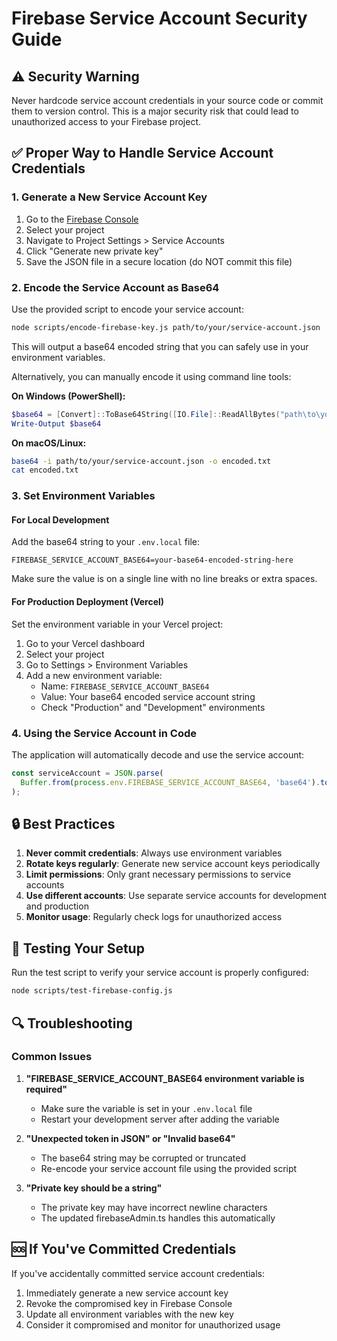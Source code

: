 # Firebase Service Account Security Guide

## ⚠️ Security Warning

Never hardcode service account credentials in your source code or commit them to version control. This is a major security risk that could lead to unauthorized access to your Firebase project.

## ✅ Proper Way to Handle Service Account Credentials

### 1. Generate a New Service Account Key

1. Go to the [Firebase Console](https://console.firebase.google.com/)
2. Select your project
3. Navigate to Project Settings > Service Accounts
4. Click "Generate new private key"
5. Save the JSON file in a secure location (do NOT commit this file)

### 2. Encode the Service Account as Base64

Use the provided script to encode your service account:

```bash
node scripts/encode-firebase-key.js path/to/your/service-account.json
```

This will output a base64 encoded string that you can safely use in your environment variables.

Alternatively, you can manually encode it using command line tools:

**On Windows (PowerShell):**
```powershell
$base64 = [Convert]::ToBase64String([IO.File]::ReadAllBytes("path\to\your\service-account.json"))
Write-Output $base64
```

**On macOS/Linux:**
```bash
base64 -i path/to/your/service-account.json -o encoded.txt
cat encoded.txt
```

### 3. Set Environment Variables

#### For Local Development

Add the base64 string to your `.env.local` file:

```
FIREBASE_SERVICE_ACCOUNT_BASE64=your-base64-encoded-string-here
```

Make sure the value is on a single line with no line breaks or extra spaces.

#### For Production Deployment (Vercel)

Set the environment variable in your Vercel project:

1. Go to your Vercel dashboard
2. Select your project
3. Go to Settings > Environment Variables
4. Add a new environment variable:
   - Name: `FIREBASE_SERVICE_ACCOUNT_BASE64`
   - Value: Your base64 encoded service account string
   - Check "Production" and "Development" environments

### 4. Using the Service Account in Code

The application will automatically decode and use the service account:

```javascript
const serviceAccount = JSON.parse(
  Buffer.from(process.env.FIREBASE_SERVICE_ACCOUNT_BASE64, 'base64').toString('utf8')
);
```

## 🔒 Best Practices

1. **Never commit credentials**: Always use environment variables
2. **Rotate keys regularly**: Generate new service account keys periodically
3. **Limit permissions**: Only grant necessary permissions to service accounts
4. **Use different accounts**: Use separate service accounts for development and production
5. **Monitor usage**: Regularly check logs for unauthorized access

## 🧪 Testing Your Setup

Run the test script to verify your service account is properly configured:

```bash
node scripts/test-firebase-config.js
```

## 🔍 Troubleshooting

### Common Issues

1. **"FIREBASE_SERVICE_ACCOUNT_BASE64 environment variable is required"**
   - Make sure the variable is set in your `.env.local` file
   - Restart your development server after adding the variable

2. **"Unexpected token in JSON" or "Invalid base64"**
   - The base64 string may be corrupted or truncated
   - Re-encode your service account file using the provided script

3. **"Private key should be a string"**
   - The private key may have incorrect newline characters
   - The updated firebaseAdmin.ts handles this automatically

## 🆘 If You've Committed Credentials

If you've accidentally committed service account credentials:

1. Immediately generate a new service account key
2. Revoke the compromised key in Firebase Console
3. Update all environment variables with the new key
4. Consider it compromised and monitor for unauthorized usage
